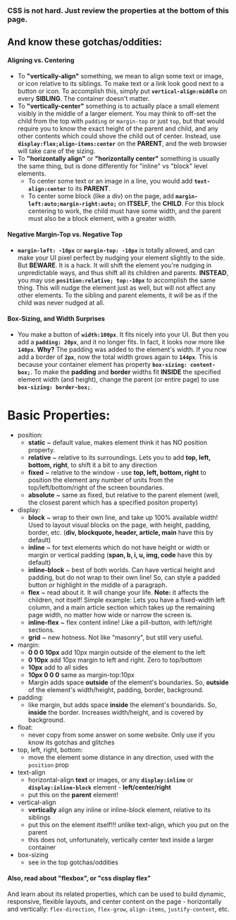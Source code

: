 ### CSS is not hard. Just review the properties at the bottom of this page.  
  
## And know these gotchas/oddities:  
#### Aligning vs. Centering  
* To **"vertically-align"** something, we mean to align some text or image, or icon relative to its siblings. To make text or a link look good next to a button or icon. To accomplish this, simply put **`vertical-align:middle`** on every **SIBLING**. The container doesn't matter.  
* To **"vertically-center"** something is to actually place a small element visibly in the middle of a larger element. You may think to off-set the child from the top with `padding` or `margin-top` or just `top`, but that would require you to know the exact height of the parent and child, and any other contents which could shove the child out of center. Instead, use  **`display:flex;align-items:center`** on the **PARENT**, and the web browser will take care of the sizing.  
* To **"horizontally align"** or **"horizontally center"** something is usually the same thing, but is done differently for "inline" vs "block" level elements.  
    * To center some text or an image in a line, you would add **`text-align:center`** to its **PARENT**.  
    * To center some block (like a div) on the page, add **`margin-left:auto;margin-right:auto;`** on **ITSELF**, the **CHILD**. For this block centering to work, the child must have some width, and the parent must also be a block element, with a greater width.  
#### Negative Margin-Top vs. Negative Top  
* **`margin-left: -10px`** or **`margin-top: -10px`** is totally allowed, and can make your UI pixel perfect by nudging your element slightly to the side. But **BEWARE**. It is a hack. It will shift the element you're nudging in unpredictable ways, and thus shift all its children and parents. **INSTEAD**, you may use **`position:relative; top:-10px`** to accomplish the same thing. This will nudge the element just as well, but will not affect any other elements. To the sibling and parent elements, it will be as if the child was never nudged at all.  
#### Box-Sizing, and Width Surprises  
* You make a button of **`width:100px`**. It fits nicely into your UI. But then you add a **`padding: 20px`**, and it no longer fits. In fact, it looks now more like **`140px`**. **Why?** The padding was added to the element's width. If you now add a border of **`2px`**, now the total width grows again to **`144px`**. This is because your container element has property **`box-sizing: content-box;`**. To make the **padding** and **border** widths fit **INSIDE** the specified element width (and height), change the parent (or entire page) to use **`box-sizing: border-box;`**.  
  
##  
# Basic Properties:  
* position:  
    * **static** ~ default value, makes element think it has NO position property.  
    * **relative** ~ relative to its surroundings. Lets you to add **top, left, bottom, right**, to shift it a bit to any direction  
    * **fixed** ~ relative to the window - use **top, left, bottom, right** to position the element any number of units from the top/left/bottom/right of the screen boundaries.  
    * **absolute** ~ same as fixed, but relative to the parent element (well, the closest parent which has a specified positon property)  
* display:  
    * **block** ~ wrap to their own line, and take up 100% available width! Used to layout visual blocks on the page, with height, padding, border, etc. (**div, blockquote, header, article, main** have this by default)  
    * **inline** ~ for text elements which do not have height or width or margin or vertical padding (**span, b, i, u, img, code** have this by default)  
    * **inline-block** ~ best of both worlds. Can have vertical height and padding, but do not wrap to their own line! So, can style a padded button or highlight in the middle of a paragraph.  
    * **flex** ~ read about it. It will change your life. **Note:** it affects the children, not itself! Simple example: Lets you have a fixed-width left column, and a main article section which takes up the remaining page width, no matter how wide or narrow the screen is.  
    * **inline-flex** ~ flex content inline! Like a pill-button, with left/right sections.  
    * **grid** ~ new hotness. Not like "masonry", but still very useful.  
* margin:  
    * **0 0 0 10px** add 10px margin outside of the element to the left  
    * **0 10px** add 10px margin to left and right. Zero to top/bottom  
    * **10px** add to all sides  
    * **10px 0 0 0** same as margin-top:10px  
    * Margin adds space **outside** of the element's boundaries. So, **outside** of the element's width/height, padding, border, background.  
* padding:  
    * like margin, but adds space **inside** the element's boundarids. So, **inside** the border. Increases width/height, and is covered by background.  
* float:  
    * never copy from some answer on some website. Only use if you know its gotchas and glitches  
* top, left, right, bottom:  
    * move the element some distance in any direction, used with the `position` prop  
* text-align  
    * horizontal-align **text** or images, or any **`display:inline`**  or **`display:inline-block`** element - **left/center/right**  
    * put this on the **parent** element!  
* vertical-align  
    * **vertically** align any inline or inline-block element, relative to its siblings  
    * put this on the element itself!!! unlike text-align, which you put on the parent  
    * this does not, unfortunately, vertically center text inside a larger container  
* box-sizing  
    * see in the top gotchas/oddities  
  
#### Also, read about "flexbox", or "css display flex"  
And learn about its related properties, which can be used to build dynamic, responsive, flexible layouts, and center content on the page - horizontally and vertically: `flex-direction`, `flex-grow`, `align-items`, `justify-content`, etc.